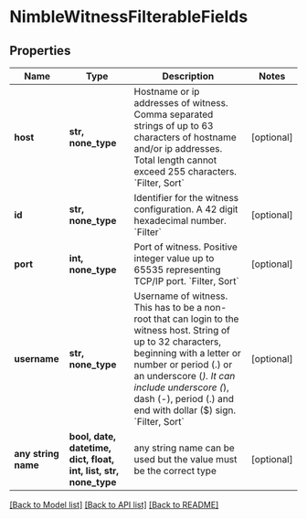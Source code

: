 # NimbleWitnessFilterableFields


## Properties
Name | Type | Description | Notes
------------ | ------------- | ------------- | -------------
**host** | **str, none_type** | Hostname or ip addresses of witness. Comma separated strings of up to 63 characters of hostname and/or ip addresses. Total length cannot exceed 255 characters. &#x60;Filter, Sort&#x60; | [optional] 
**id** | **str, none_type** | Identifier for the witness configuration. A 42 digit hexadecimal number. &#x60;Filter&#x60; | [optional] 
**port** | **int, none_type** | Port of witness. Positive integer value up to 65535 representing TCP/IP port. &#x60;Filter, Sort&#x60; | [optional] 
**username** | **str, none_type** | Username of witness. This has to be a non-root that can login to the witness host. String of up to 32 characters, beginning with a letter or number or period (.) or an underscore (_). It can include underscore (_), dash (-), period (.) and end with dollar ($) sign. &#x60;Filter, Sort&#x60; | [optional] 
**any string name** | **bool, date, datetime, dict, float, int, list, str, none_type** | any string name can be used but the value must be the correct type | [optional]

[[Back to Model list]](../README.md#documentation-for-models) [[Back to API list]](../README.md#documentation-for-api-endpoints) [[Back to README]](../README.md)


